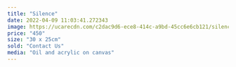 ```yaml
---
title: "Silence"
date: 2022-04-09 11:03:41.272343
image: https://ucarecdn.com/c2dac9d6-ece8-414c-a9bd-45cc6e6cb121/silence.jpg
price: "450"
size: "30 x 25cm"
sold: "Contact Us"
media: "Oil and acrylic on canvas"
---
```


